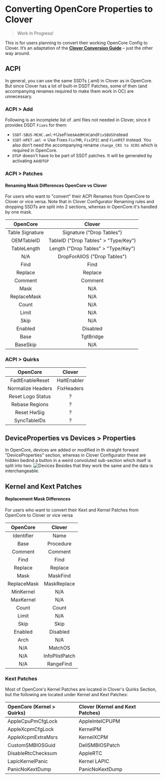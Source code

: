 # Converting OpenCore Properties to Clover
>Work In Progress!

This is for users planning to convert their working OpenCore Config to Clover. It’s an adaptation of the [**Clover Conversion Guide**](https://github.com/dortania/OpenCore-Install-Guide/tree/master/clover-conversion) – just the other way around.

## ACPI
In general, you can use the same SSDTs (.aml) in Clover as in OpenCore. But since Clover has a lot of built-in DSDT Patches, some of then (and accompanying renames required to make them work in OC) are unnecessary.

### ACPI > Add
Following is an incomplete list of .aml files not needed in Clover, since it provides DSDT `Fixes` for them:

- `SSDT-SBUS-MCHC.aml`&rarr;UseFixes`AddMCHC`and`FixSBUS`instead
- `SSDT-HPET.aml` → Use Fixes `FixTMR`, `FixIPIC` and `FixHPET` instead. You also don’t need the accompanying rename `change_CRS to XCRS` which is required in OpenCore.
- `DTGP` doesn't have to be part of SSDT patches. It will be generated by activating `AddDTGP`

### ACPI > Patches

#### Renaming Mask Differences OpenCore vs Clover

For users who want to "convert" their ACPI Renames from OpenCore to Clover or vice versa. Note that in Clover Configurator Renaming rules and dropping SSDTs are split into 2 sections, whereas in OpenCore it's handled by one mask.

| OpenCore        | Clover         |
|:----------------:|:---------------:|
| Table Signature | Signature ("Drop Tables") |
| OEMTableID      | TableID ("Drop Tables" > "Type/Key") |
| TableLength     | Length ("Drop Tables" > "Type/Key") |
| N/A             | DropForAllOS ("Drop Tables") |
| Find		        | Find           |
| Replace         | Replace        |
| Comment         | Comment        |
| Mask            | N/A            |
| ReplaceMask     | N/A            |
| Count           | N/A            |
| Limit           | N/A            | 
| Skip            | N/A            |
| Enabled         | Disabled       |
| Base            | TgtBridge      |
| BaseSkip        | N/A            |
 
### ACPI > Quirks 

| OpenCore          | Clover      |
|:-----------------:|:-----------:|
| FadtEnableReset   | HaltEnabler |
| Normalize Headers | FixHeaders  |
| Reset Logo Status | ?           |
| Rebase Regions    | ?           |
| Reset HwSig			| ?           |
| SyncTableIDs      | ?           |

## DeviceProperties vs Devices > Properties
In OpenCore, devices are added or modified in th straight forward "DeviceProperties" section, whereas in Clover Configurator these are hidden bedind a button in a weird convoluted sub-section which itself is split into two:
![Devices](https://user-images.githubusercontent.com/76865553/138610651-c9d42248-d1b8-4e54-b16a-2819556ae60f.png)
Besides that they work the same and the data is interchangeable.

## Kernel and Kext Patches

#### Replacement Mask Differences
For users who want to convert their Kext and Kernel Patches from OpenCore to Clover or vice versa

| OpenCore    | Clover         |
|:-----------:|:--------------:|
| Identifier  | Name           |
| Base        | Procedure      |
| Comment     | Comment        |
| Find		    | Find           |
| Replace     | Replace        |
| Mask        | MaskFind       |
| ReplaceMask | MaskReplace    |
| MinKernel   | N/A            |
| MaxKernel   | N/A            |
| Count       | Count          |
| Limit       | N/A
| Skip        | Skip           |
| Enabled     | Disabled       |
| Arch        | N/A
| N/A         | MatchOS	        |
| N/A         | InfoPlistPatch |
| N/A         | RangeFind      |

### Kext Patches
Most of OpenCore's Kernel Patches are located in Clover's Quirks Section, but the following are located under Kernel and Kext Patches:

| OpenCore (Kernel > Quirks) | Clover (Kernel and Kext Patches)|
|:---------------------------|:--------------------------------|
|AppleCpuPmCfgLock           | AppleIntelCPUPM
|AppleXcpmCfgLock            | KernelPM
|AppleXcpmExtraMsrs          | KernelXCPM
|CustomSMBIOSGuid            | DellSMBIOSPatch
|DisableRtcChecksum          | AppleRTC
|LapicKernelPanic            | Kernel LAPIC
|PanicNoKextDump             | PanicNoKextDump

